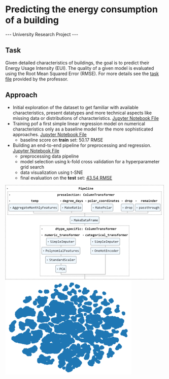 # Predicting the energy consumption of a building

--- University Research Project ---

## Task
Given detailed characteristics of buildings, the goal is to predict their Energy Usage Intensity (EUI).
The quality of a given model is evaluated using the Root Mean Squared Error (RMSE).
For more details see the [task file](task.pdf) provided by the professor.

## Approach
- Initial exploration of the dataset to get familiar with available characteristics, present datatypes and more technical aspects like missing data or distributions of characteristics. [Jupyter Notebook File](data_exploration.ipynb)
- Training pof a first simple linear regression model on numerical characteristics only as a baseline model for the more sophisticated approaches. [Jupyter Notebook File](baseline_model.ipynb)
  - baseline score on __train__ set: 50.17 RMSE
- Building an end-to-end pipeline for preprocessing and regression. [Jupyter Notebook File](final_pipeline.ipynb)
  - preprocessing data pipeline
  - model selection using k-fold cross validation for a hyperparameter grid search
  - data visualization using t-SNE
  - final evaluation on the __test__ set: <ins>43.54 RMSE</ins>

![image](preprocessing_pipeline_small.png)
![image](data_visualization_small.png)
